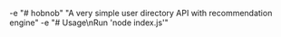 -e "# hobnob" 
"A very simple user directory API with recommendation engine" 
-e "# Usage\nRun \'node index.js\'" 
